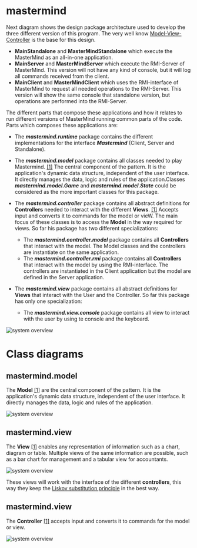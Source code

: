 # mastermind

Next diagram shows the design package architecture used to develop the three different version of this program. The 
very well know [Model-View-Controller](https://en.wikipedia.org/wiki/Model%E2%80%93view%E2%80%93controller) is the
base for this design. 

* **MainStandalone** and **MasterMindStandalone** which execute the MasterMind as an all-in-one application.
* **MainServer** and **MasterMindServer** which execute the RMI-Server of MasterMind. This version will not have any kind
of console, but it will log all commands received from the client.
* **MainClient** and **MasterMindClient** which uses the RMI-interface of MasterMind to request all needed operations to
the RMI-Server. This version will show the same console that standalone version, but operations are performed into the
RMI-Server.  

The different parts that compose these applications and how it relates to run different versions
of MasterMind running common parts of the code. Parts which composes these applications are:

* The _**mastermind.runtime**_ package contains the different implementations for the interface _**Mastermind**_ 
(Client, Server and Standalone).

* The _**mastermind.model**_ package contains all classes needed to play Mastermind. [[1]](https://en.wikipedia.org/wiki/Model%E2%80%93view%E2%80%93controller)
The central component of the pattern. It is the application's dynamic data structure, independent of the user interface. It directly manages the data, logic 
and rules of the application.Classes _**mastermind.model.Game**_ 
and _**mastermind.model.State**_ could be considered as the more important classes for this package.

* The _**mastermind.controller**_ package contains all abstract definitions for **Controllers** needed to interact with 
the different **Views**. [[1]](https://en.wikipedia.org/wiki/Model%E2%80%93view%E2%80%93controller) Accepts input and 
converts it to commands for the model or vieW. The main focus of these classes is to access the **Model** in the way required
for views. So far his package has two different specializations: 
    * The _**mastermind.controller.model**_ package contains all **Controllers** that interact with the model. The Model 
    classes and the controllers are instantiate on the same application.
    * The _**mastermind.controller.rmi**_ package contains all **Controllers** that interact with the model by using the
    RMI-interface. The controllers are instantiated in the Client application but the model are defined in the Server application.
    
* The _**mastermind.view**_ package contains all abstract definitions for **Views** that interact with the User and the Controller.
So far this package has only one specialization:
    * The _**mastermind.view.console**_ package contains all view to interact with the user by using te console and the keyboard.
  
![system overview](http://www.plantuml.com/plantuml/proxy?cache=no&src=https://raw.githubusercontent.com/ciscoruiz/mastermind/distributed/doc/arquitectura.puml)

# Class diagrams

## mastermind.model

The **Model** [[1]](https://en.wikipedia.org/wiki/Model%E2%80%93view%E2%80%93controller) are the central component of the 
pattern. It is the application's dynamic data structure, independent of the user interface. It directly manages the data, 
logic and rules of the application.

![system overview](http://www.plantuml.com/plantuml/proxy?cache=no&src=https://raw.githubusercontent.com/ciscoruiz/mastermind/distributed/doc/mastermind.model.puml)

## mastermind.view

The **View** [[1]](https://en.wikipedia.org/wiki/Model%E2%80%93view%E2%80%93controller) enables any representation of 
information such as a chart, diagram or table. Multiple views of the same information are possible, such as a bar chart 
for management and a tabular view for accountants.

![system overview](http://www.plantuml.com/plantuml/proxy?cache=no&src=https://raw.githubusercontent.com/ciscoruiz/mastermind/distributed/doc/mastermind.view.puml)

These views will work with the interface of the different **controllers**, this way they keep the [Liskov substitution principle](https://en.wikipedia.org/wiki/Liskov_substitution_principle)
in the best way.

## mastermind.view

The **Controller** [[1]](https://en.wikipedia.org/wiki/Model%E2%80%93view%E2%80%93controller) accepts input and converts
it to commands for the model or view. 

![system overview](http://www.plantuml.com/plantuml/proxy?cache=no&src=https://raw.githubusercontent.com/ciscoruiz/mastermind/distributed/doc/mastermind.controller.puml)


